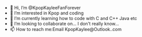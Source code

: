 - 👋 Hi, I’m @KpopKayleeFanForever
- 👀 I’m interested in Kpop and coding
- 🌱 I’m currently learning how to code with C and C++ Java etc
- 💞️ I’m looking to collaborate on... I don't really know...
- 📫 How to reach me:Email KpopKaylee@Outlook..com

<!---
KpopKayleeFanForever/KpopKayleeFanForever is a ✨ special ✨ repository because its `README.md` (this file) appears on your GitHub profile.
You can click the Preview link to take a look at your changes.
--->
